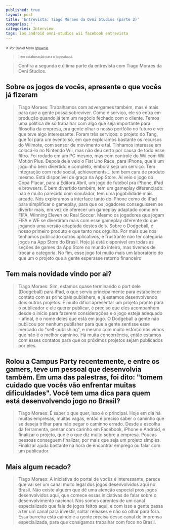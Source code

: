 ```yaml
---
published: true
layout: post
title: 'Entrevista: Tiago Moraes da Ovni Studios (parte 2)'
companies: ''
categories: Interview
tags: ios android ovni-studios wii facebook entrevista
---
```

<span style="font-size: small;">> <span style="font-size: x-small;">Por Daniel Mello (</span><a href="http://twitter.com/#!/own1e" target="_blank"><span style="font-size: x-small;">@own1e</span></a>
> <span style="font-size: x-small;">) em c</span><span style="font-size: x-small;">olaboração para o jogosdaqui.</span></span>

> Confira a segunda e última parte da entrevista com Tiago Moraes da Ovni Studios.

## Sobre os jogos de vocês, apresente o que vocês já fizeram
> Tiago Moraes: Trabalhamos com advergames também, mas é mais para que a gente possa sobreviver. Como é serviço, ele só entra em produção quando já tem um negócio fechado com o cliente. Temos uma política de só trabalhar com algo que seja importante para filosofia da empresa, pra gente olhar o nosso portfólio no futuro e ver que teve algo interessante. Foram três serviços: o projeto do Tang, que foi para um evento só, em que exploramos bastante os recursos do Wiimote, com sensor de movimento e tal. Tínhamos interesse em colocá-lo no Nintendo Wii, mas não deu certo por causa de todo esse filtro. Foi rodado em um PC mesmo, mas com controle do Wii com Wii Motion Plus. Depois dele veio o Fiat Uno Race, para iPhone, que é um joguinho bem divertido e completo, embora seja um serviço. Tem integração com rede social, achievements... tem bem cara de produto mesmo. Está disponível de graça na App Store. Aí veio o jogo do Copa Placar, para a Editora Abril, um jogo de futebol pra iPhone, iPad e browsers. É bem divertido também, tem um gameplay diferenciado: não é muito parecido com simulador, tem uma jogabilidade mais arcade. Nós exploramos a interface tanto do iPhone como do iPad para simplificar o gameplay, para que os jogadores conseguissem se divertir mais, em vez de oferecer um gameplay adaptado como em FIFA, Winning Eleven ou Real Soccer. Mesmo os jogadores que jogam FIFA e WE se divertiram mais com esse gameplay diferente do que jogando uma versão adaptada destes dois. Sobre o Dodgeball, é nosso primeiro produto e que tanto nos orgulha. Por mais que nós tenhamos publicado outros aplicativos, é frustrante não ter categoria jogos na App Store do Brasil. Hoje já está disponível em todas as seções de games da App Store no mundo inteiro, mas tivemos de trocar a categoria. No fim, esse jogo foi muito mais um laboratório do que um o projeto que a gente esperasse retorno financeiro

## Tem mais novidade vindo por ai?
> Tiago Moraes: Sim, estamos quase terminando o port dele (Dodgeball) para iPad, o que serviu principalmente para estabelecer contato com as principais publishers, e já estamos desenvolvendo dois outros projetos. É muito difícil apresentar um projeto pronto para o publicador e ele querer publicar, é preciso que eles acompanhem desde o início para fazerem considerações e o jogo esteja adequado - afinal, é o nome deles que está em jogo. O Dodgeball a gente não publicou por nenhum publisher para que a gente sentisse esse mercado do &quot;self-publishing&quot;, e mesmo com muito esforço nós vimos que não é o melhor caminho. Há muita concorrência, então estamos com esses contatos para que os próximos projetos sejam publicados por eles.




## Rolou a Campus Party recentemente, e entre os gamers, teve um pessoal que desenvolvia também. Em uma das palestras, foi dito: &quot;tomem cuidado que vocês vão enfrentar muitas dificuldades&quot;. Você tem uma dica para quem está desenvolvendo jogo no Brasil?
> Tiago Moraes: É saber o que quer, isso é o principal. Hoje em dia há muitas empresas, muitas vagas, então é preciso saber o caminho que se deseja trilhar para não pegar o caminho errado. Desde a escolha da ferramenta, pensar com carinho em Facebook, iPhone e Android, e finalizar o projeto, que é o que diz muito sobre a empresa. Poucas pessoas conseguem finalizar, por mais que seja um projeto simples. Finalizar ajuda bastante na hora de encontrar emprego ou falar com um publicador.

## Mais algum recado?
> Tiago Moraes:  A iniciativa do portal de vocês é interessante, parece que vai ser um canal muito legal dos jogos desenvolvidos aqui no Brasil. Não existe alguém que dê uma atenção especial pros jogos desenvolvidos aqui, que comece essas iniciativas de falar sobre o desenvolvimento nacional. Nós somos carentes de um canal especializado que fale de jogos feitos aqui, e com isso a gente passa a ter um canal para investir, soltar releases e não só olhar para fora. Essa barreira está caindo e a gente precisa desse canal de imprensa especializada, para que consigamos trabalhar com foco no Brasil.